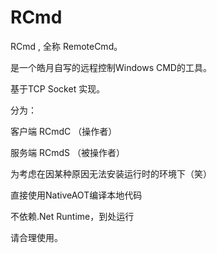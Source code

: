 # RCmd

RCmd , 全称 RemoteCmd。

是一个皓月自写的远程控制Windows CMD的工具。

基于TCP Socket 实现。

分为：

客户端 RCmdC  （操作者）

服务端 RCmdS （被操作者）


为考虑在因某种原因无法安装运行时的环境下（笑）

直接使用NativeAOT编译本地代码

不依赖.Net Runtime，到处运行

请合理使用。